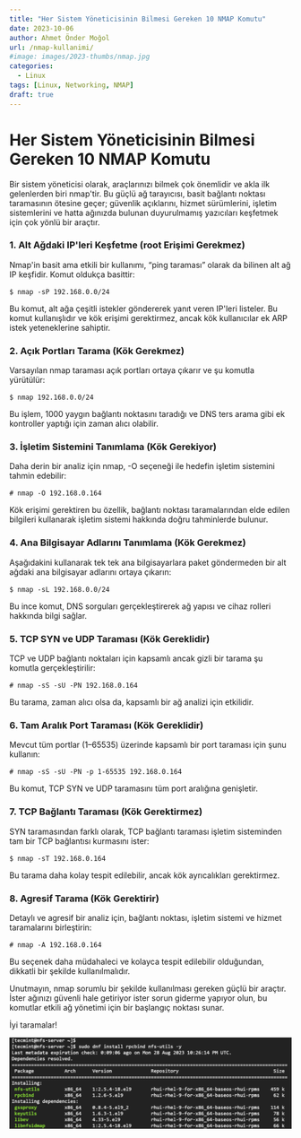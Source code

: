 ```yaml
---
title: "Her Sistem Yöneticisinin Bilmesi Gereken 10 NMAP Komutu"
date: 2023-10-06
author: Ahmet Önder Moğol
url: /nmap-kullanimi/
#image: images/2023-thumbs/nmap.jpg
categories:
  - Linux
tags: [Linux, Networking, NMAP]  
draft: true
---
```

# Her Sistem Yöneticisinin Bilmesi Gereken 10 NMAP Komutu

Bir sistem yöneticisi olarak, araçlarınızı bilmek çok önemlidir ve akla ilk gelenlerden biri nmap'tir. Bu güçlü ağ tarayıcısı, basit bağlantı noktası taramasının ötesine geçer; güvenlik açıklarını, hizmet sürümlerini, işletim sistemlerini ve hatta ağınızda bulunan duyurulmamış yazıcıları keşfetmek için çok yönlü bir araçtır.

### 1. Alt Ağdaki IP'leri Keşfetme (root Erişimi Gerekmez)
Nmap'in basit ama etkili bir kullanımı, “ping taraması” olarak da bilinen alt ağ IP keşfidir. Komut oldukça basittir:
```console
$ nmap -sP 192.168.0.0/24
```
Bu komut, alt ağa çeşitli istekler göndererek yanıt veren IP'leri listeler. Bu komut kullanışlıdır ve kök erişimi gerektirmez, ancak kök kullanıcılar ek ARP istek yeteneklerine sahiptir.

### 2. Açık Portları Tarama (Kök Gerekmez)
Varsayılan nmap taraması açık portları ortaya çıkarır ve şu komutla yürütülür:
```console
$ nmap 192.168.0.0/24
```
Bu işlem, 1000 yaygın bağlantı noktasını taradığı ve DNS ters arama gibi ek kontroller yaptığı için zaman alıcı olabilir.

### 3. İşletim Sistemini Tanımlama (Kök Gerekiyor)
Daha derin bir analiz için nmap, -O seçeneği ile hedefin işletim sistemini tahmin edebilir:
```console
# nmap -O 192.168.0.164
```
Kök erişimi gerektiren bu özellik, bağlantı noktası taramalarından elde edilen bilgileri kullanarak işletim sistemi hakkında doğru tahminlerde bulunur.

### 4. Ana Bilgisayar Adlarını Tanımlama (Kök Gerekmez)
Aşağıdakini kullanarak tek tek ana bilgisayarlara paket göndermeden bir alt ağdaki ana bilgisayar adlarını ortaya çıkarın:
```console
$ nmap -sL 192.168.0.0/24
```
Bu ince komut, DNS sorguları gerçekleştirerek ağ yapısı ve cihaz rolleri hakkında bilgi sağlar.

### 5. TCP SYN ve UDP Taraması (Kök Gereklidir)
TCP ve UDP bağlantı noktaları için kapsamlı ancak gizli bir tarama şu komutla gerçekleştirilir:
```console
# nmap -sS -sU -PN 192.168.0.164
```
Bu tarama, zaman alıcı olsa da, kapsamlı bir ağ analizi için etkilidir.

### 6. Tam Aralık Port Taraması (Kök Gereklidir)
Mevcut tüm portlar (1–65535) üzerinde kapsamlı bir port taraması için şunu kullanın:
```console
# nmap -sS -sU -PN -p 1-65535 192.168.0.164
```
Bu komut, TCP SYN ve UDP taramasını tüm port aralığına genişletir.

### 7. TCP Bağlantı Taraması (Kök Gerektirmez)
SYN taramasından farklı olarak, TCP bağlantı taraması işletim sisteminden tam bir TCP bağlantısı kurmasını ister:
```console
$ nmap -sT 192.168.0.164
```
Bu tarama daha kolay tespit edilebilir, ancak kök ayrıcalıkları gerektirmez.

### 8. Agresif Tarama (Kök Gerektirir)
Detaylı ve agresif bir analiz için, bağlantı noktası, işletim sistemi ve hizmet taramalarını birleştirin:
```console
# nmap -A 192.168.0.164
```
Bu seçenek daha müdahaleci ve kolayca tespit edilebilir olduğundan, dikkatli bir şekilde kullanılmalıdır.

Unutmayın, nmap sorumlu bir şekilde kullanılması gereken güçlü bir araçtır. İster ağınızı güvenli hale getiriyor ister sorun giderme yapıyor olun, bu komutlar etkili ağ yönetimi için bir başlangıç noktası sunar. 

İyi taramalar!

![alt text](image1.png)